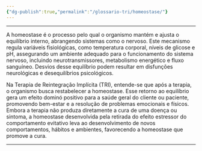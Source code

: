 ```yaml
---
{"dg-publish":true,"permalink":"/glossario-tri/homeostase/"}
---
```


---

A homeostase é o processo pelo qual o organismo mantém e ajusta o equilíbrio interno, abrangendo sistemas como o nervoso. Este mecanismo regula variáveis fisiológicas, como temperatura corporal, níveis de glicose e pH, assegurando um ambiente adequado para o funcionamento do sistema nervoso, incluindo neurotransmissores, metabolismo energético e fluxo sanguíneo. Desvios desse equilíbrio podem resultar em disfunções neurológicas e desequilíbrios psicológicos.

Na Terapia de Reintegração Implícita (TRI), entende-se que após a terapia, o organismo busca restabelecer a homeostase. Esse retorno ao equilíbrio gera um efeito dominó positivo para a saúde geral do cliente ou paciente, promovendo bem-estar e a resolução de problemas emocionais e físicos. Embora a terapia não produza diretamente a cura de uma doença ou sintoma, a homeostase desenvolvida pela retirada do efeito estressor do comportamento evitativo leva ao desenvolvimento de novos comportamentos, hábitos e ambientes, favorecendo a homeostase que promove a cura.









----



